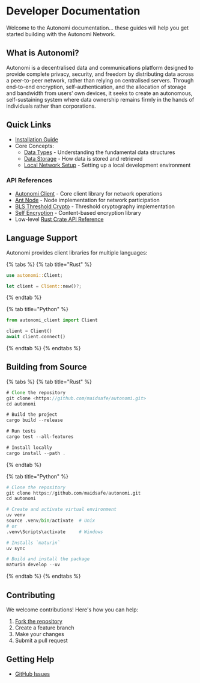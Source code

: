# Developer Documentation

Welcome to the Autonomi documentation… these guides will help you get started building with the Autonomi Network.

## What is Autonomi?

Autonomi is a decentralised data and communications platform designed to provide complete privacy, security, and freedom by distributing data across a peer-to-peer network, rather than relying on centralised servers. Through end-to-end encryption, self-authentication, and the allocation of storage and bandwidth from users’ own devices, it seeks to create an autonomous, self-sustaining system where data ownership remains firmly in the hands of individuals rather than corporations.

## Quick Links

* [Installation Guide](getting-started/installation.md)
* Core Concepts:
  * [Data Types](core-concepts/data_types.md) - Understanding the fundamental data structures
  * [Data Storage](core-concepts/data_storage.md) - How data is stored and retrieved
  * [Local Network Setup](how-to-guides/local_network.md) - Setting up a local development environment

### API References

* [Autonomi Client](api-reference/autonomi-client.md) - Core client library for network operations
* [Ant Node](api-reference/ant-node/) - Node implementation for network participation
* [BLS Threshold Crypto](api-reference/blsttc.md) - Threshold cryptography implementation
* [Self Encryption](api-reference/self-encryption.md) - Content-based encryption library
* Low-level [Rust Crate API Reference](https://docs.rs/autonomi/latest/autonomi/)

## Language Support

Autonomi provides client libraries for multiple languages:

{% tabs %}
{% tab title="Rust" %}
```rust
use autonomi::Client;

let client = Client::new()?;
```
{% endtab %}

{% tab title="Python" %}
```python
from autonomi_client import Client

client = Client()
await client.connect()
```
{% endtab %}
{% endtabs %}

## Building from Source

{% tabs %}
{% tab title="Rust" %}
```rust
# Clone the repository
git clone <https://github.com/maidsafe/autonomi.git>
cd autonomi

# Build the project
cargo build --release

# Run tests
cargo test --all-features

# Install locally
cargo install --path .
```
{% endtab %}

{% tab title="Python" %}
```python
# Clone the repository
git clone https://github.com/maidsafe/autonomi.git
cd autonomi

# Create and activate virtual environment
uv venv
source .venv/bin/activate  # Unix
# or
.venv\Scripts\activate     # Windows

# Installs `maturin`
uv sync

# Build and install the package
maturin develop --uv
```
{% endtab %}
{% endtabs %}

## Contributing

We welcome contributions! Here's how you can help:

1. [Fork the repository](https://github.com/maidsafe/autonomi/tree/main)
2. Create a feature branch
3. Make your changes
4. Submit a pull request

## Getting Help

* [GitHub Issues](https://github.com/maidsafe/autonomi/issues)
